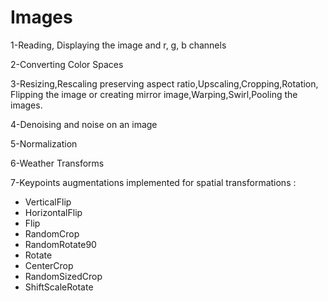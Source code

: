 # Images
1-Reading, Displaying the image and r, g, b channels

2-Converting Color Spaces

3-Resizing,Rescaling preserving aspect ratio,Upscaling,Cropping,Rotation,
Flipping the image or creating mirror image,Warping,Swirl,Pooling the images.

4-Denoising and noise on an image

5-Normalization

6-Weather Transforms

7-Keypoints augmentations  implemented for spatial transformations :
* VerticalFlip
* HorizontalFlip
* Flip
* RandomCrop
* RandomRotate90
* Rotate
* CenterCrop
* RandomSizedCrop
* ShiftScaleRotate

